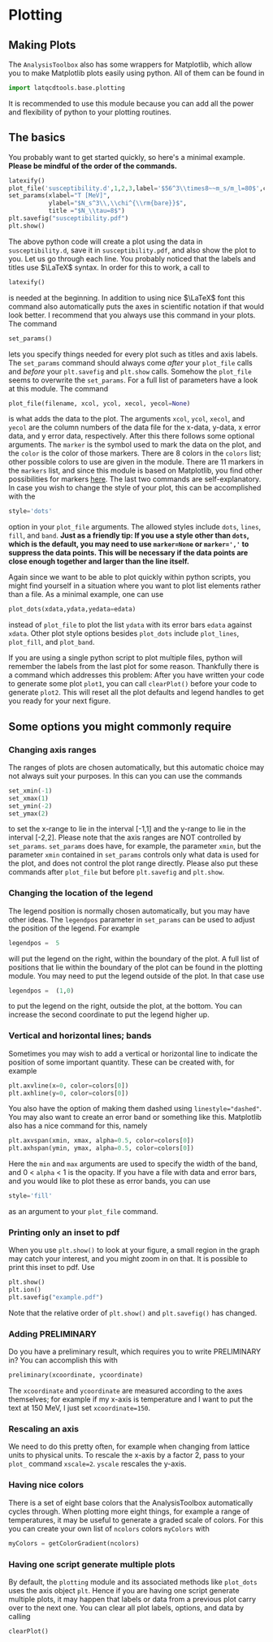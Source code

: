 # Plotting 

## Making Plots

The `AnalysisToolbox` also has some wrappers for Matplotlib, which allow you to make Matplotlib 
plots easily using python. All of them can be found in 
```Python
import latqcdtools.base.plotting
```
It is recommended to use this module because you can add all the power and flexibility of python 
to your plotting routines.

## The basics

You probably want to get started quickly, so here's a minimal example. **Please be mindful of the 
order of the commands.**
```Python
latexify()
plot_file('susceptibility.d',1,2,3,label='$56^3\\times8~~m_s/m_l=80$',color=colors[1],marker=markers_1[1])
set_params(xlabel="T [MeV]",
           ylabel="$N_s^3\\,\\chi^{\\rm{bare}}$",
           title ="$N_\\tau=8$")
plt.savefig("susceptibility.pdf")
plt.show()
```
The above python code will create a plot using the data in `susceptibility.d`, save it in 
`susceptibility.pdf`, and also show the plot to you. Let us go through each line. You probably 
noticed that the labels and titles use $\LaTeX$ syntax. In order for this to work, a call to
```Python
latexify()
```
is needed at the beginning. In addition to using nice $\LaTeX$ font this command also automatically 
puts the axes in scientific notation if that would look better. I recommend that you always use this 
command in your plots. The command
```Python
set_params()
```
lets you specify things needed for every plot such as titles and axis labels. The `set_params` 
command should always come _after_ your `plot_file` calls and _before_ your `plt.savefig` and 
`plt.show` calls. Somehow the `plot_file` seems to overwrite the `set_params`. For a full list 
of parameters have a look at this module. The command
```Python
plot_file(filename, xcol, ycol, xecol, yecol=None)
```
is what adds the data to the plot. The arguments `xcol`, `ycol`, `xecol`, and `yecol` are the column 
numbers of the data file for the x-data, y-data, x error data, and y error data, respectively. After 
this there follows some optional arguments. The `marker` is the symbol used to mark the data on the 
plot, and the `color` is the color of those markers. There are 8 colors in the `colors` list; 
other possible colors to use are given in the module. There are 11 markers in the `markers` list, 
and since this module is based on Matplotlib, you find other possibilities for markers 
[here](https://matplotlib.org/api/markers_api.html). The last two commands are self-explanatory. 
In case you wish to change the style of your plot, this can be accomplished with the
```Python
style='dots'
```
option in your `plot_file` arguments. The allowed styles include `dots`, `lines`, `fill`, and 
`band`. **Just as a friendly tip: If you use a style other than `dots`, which is the default, 
you may need to use `marker=None` or `marker=','` to suppress the data points. This will be 
necessary if the data points are close enough together and larger than the line itself.**

Again since we want to be able to plot quickly within python scripts, you might find yourself in 
a situation where you want to plot list elements rather than a file. As a minimal example, one can 
use
```Python
plot_dots(xdata,ydata,yedata=edata)
```
instead of `plot_file` to plot the list `ydata` with its error bars `edata` against `xdata`. 
Other plot style options besides `plot_dots` include `plot_lines`, `plot_fill`, and `plot_band`.

If you are using a single python script to plot multiple files, python will remember the labels 
from the last plot for some reason. Thankfully there is a command which addresses this problem: 
After you have written your code to generate some plot `plot1`, you can call `clearPlot()` 
before your code to generate `plot2`. This will reset all the plot defaults and legend handles
to get you ready for your next figure. 

## Some options you might commonly require

### Changing axis ranges

The ranges of plots are chosen automatically, but this automatic choice may not always suit your 
purposes. In this can you can use the commands
```Python
set_xmin(-1)
set_xmax(1)
set_ymin(-2)
set_ymax(2)
```
to set the x-range to lie in the interval [-1,1] and the y-range to lie in the interval [-2,2]. 
Please note that the axis ranges are NOT controlled by `set_params`. `set_params` does have, for 
example, the parameter `xmin`, but the parameter `xmin` contained in `set_params` controls only 
what data is used for the plot, and does not control the plot range directly. Please also put 
these commands after `plot_file` but before `plt.savefig` and `plt.show`.

### Changing the location of the legend

The legend position is normally chosen automatically, but you may have other ideas. The 
`legendpos` parameter in `set_params` can be used to adjust the position of the legend. 
For example
```Python
legendpos =  5
```
will put the legend on the right, within the boundary of the plot. A full list of positions that 
lie within the boundary of the plot can be found in the plotting module. You may need to put the 
legend outside of the plot. In that case use
```Python
legendpos =  (1,0)
```
to put the legend on the right, outside the plot, at the bottom. You can increase the second 
coordinate to put the legend higher up.

### Vertical and horizontal lines; bands

Sometimes you may wish to add a vertical or horizontal line to indicate the position of some 
important quantity. These can be created with, for example
```Python
plt.axvline(x=0, color=colors[0])
plt.axhline(y=0, color=colors[0])
```
You also have the option of making them dashed using `linestyle="dashed"`. You may also want 
to create an error band or something like this. Matplotlib also has a nice command for this, 
namely
```Python
plt.axvspan(xmin, xmax, alpha=0.5, color=colors[0])
plt.axhspan(ymin, ymax, alpha=0.5, color=colors[0])
```
Here the `min` and `max` arguments are used to specify the width of the band, and 0 < `alpha` < 1 
is the opacity. If you have a file with data and error bars, and you would like to plot these as 
error bands, you can use
```Python
style='fill'
```
as an argument to your `plot_file` command.


### Printing only an inset to pdf

When you use `plt.show()` to look at your figure, a small region in the graph may catch your 
interest, and you might zoom in on that. It is possible to print this inset to pdf. 
Use
```Python
plt.show()
plt.ion()
plt.savefig("example.pdf")
```
Note that the relative order of `plt.show()` and `plt.savefig()` has changed.

### Adding PRELIMINARY 

Do you have a preliminary result, which requires you to write PRELIMINARY in? You can accomplish 
this with
```Python
preliminary(xcoordinate, ycoordinate) 
```
The `xcoordinate` and `ycoordinate` are measured according to the axes themselves; for example if 
my x-axis is temperature and I want to put the text at 150 MeV, I just set `xcoordinate=150`. 

### Rescaling an axis

We need to do this pretty often, for example when changing from lattice units to physical units. To 
rescale the x-axis by a factor 2, pass to your `plot_` command `xscale=2`. `yscale` rescales the y-axis.

### Having nice colors

There is a set of eight base colors that the AnalysisToolbox automatically cycles through. When plotting more
eight things, for example a range of temperatures, it may be useful to generate a graded scale of colors.
For this you can create your own list of `ncolors` colors `myColors` with
```Python
myColors = getColorGradient(ncolors)
``` 

### Having one script generate multiple plots

By default, the `plotting` module and its associated methods like `plot_dots` uses the axis object `plt`. 
Hence if you are having one script generate multiple plots, it may happen that labels or data from a previous
plot carry over to the next one. You can clear all plot labels, options, and data by calling
```Python
clearPlot()
``` 
